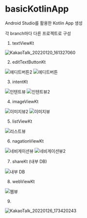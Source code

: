 # basicKotlinApp

Android Studio를 활용한 Kotlin App 생성

각 branch마다 다른 프로젝트로 구성

1. textViewKt

![KakaoTalk_20220120_161327060](https://user-images.githubusercontent.com/84887939/150292492-000832d2-83d6-47a2-941c-8d5b1655603f.jpg)

2. editTextButtonKt

![에디트버튼2](https://user-images.githubusercontent.com/84887939/150294135-77360b15-1963-4e72-838f-1fcb8bacfe0a.jpg)
![에디트버튼](https://user-images.githubusercontent.com/84887939/150294144-0fc50466-74ee-472d-b522-30e95be545c8.jpg)


3. intentKt

![인텐트뷰](https://user-images.githubusercontent.com/84887939/150294442-7c73cafc-3162-47dc-ba7d-305e58d0a5b1.jpg)
![인텐트뷰2](https://user-images.githubusercontent.com/84887939/150294394-fd92c19f-524b-4775-a40d-0813f60f6d1f.jpg)

4. imageViewKt

![이미지뷰2](https://user-images.githubusercontent.com/84887939/150294590-9bf579a8-52b9-49f4-b61a-4c4d717f2144.jpg)
![이미지뷰](https://user-images.githubusercontent.com/84887939/150294547-dbdece9b-ae48-4ae7-9940-4524393ade98.jpg)

5. listViewKt

![리스트뷰](https://user-images.githubusercontent.com/84887939/150294775-64b76758-5fcb-438f-acef-45ebd5d133e4.jpg)

6. nagationViewKt

![네비게이션뷰](https://user-images.githubusercontent.com/84887939/150293081-45a75969-2de1-4717-8a1f-fc431483c5eb.jpg)
![네비게이션뷰2](https://user-images.githubusercontent.com/84887939/150293096-575c9cd7-22de-4f62-9326-d126ee2bc3dd.jpg)

7. shareKt (내부 DB)

![내부 DB](https://user-images.githubusercontent.com/84887939/150729861-9f00ede3-79f6-4494-88f6-03a8d4c9335f.jpg)

8. webViewKt

![웹뷰](https://user-images.githubusercontent.com/84887939/150729890-74cdaaa5-1f0f-4454-b0b4-ae50c89a9d42.jpg)

9.

![KakaoTalk_20220126_173420243](https://user-images.githubusercontent.com/84887939/151129969-06afb7d0-010c-4d49-b9a4-2346c34ae335.jpg)

